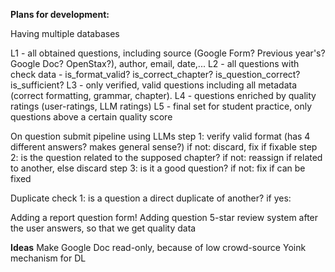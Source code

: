 **Plans for development:**

Having multiple databases

L1 - all obtained questions, including source (Google Form? Previous year's? Google Doc? OpenStax?), author, email, date,...
L2 - all questions with check data - is_format_valid? is_correct_chapter? is_question_correct? is_sufficient?
L3 - only verified, valid questions including all metadata (correct formatting, grammar, chapter).
L4 - questions enriched by quality ratings (user-ratings, LLM ratings)
L5 - final set for student practice, only questions above a certain quality score

On question submit pipeline using LLMs
step 1: verify valid format (has 4 different answers? makes general sense?)
    if not:
        discard, fix if fixable
    step 2: is the question related to the supposed chapter?
        if not:
            reassign if related to another, else discard
        step 3: is it a good question?
            if not:
                fix if can be fixed

Duplicate check
1: is a question a direct duplicate of another?
    if yes:

Adding a report question form!
Adding question 5-star review system after the user answers, so that we get quality data

**Ideas**
Make Google Doc read-only, because of low crowd-source
Yoink mechanism for DL
